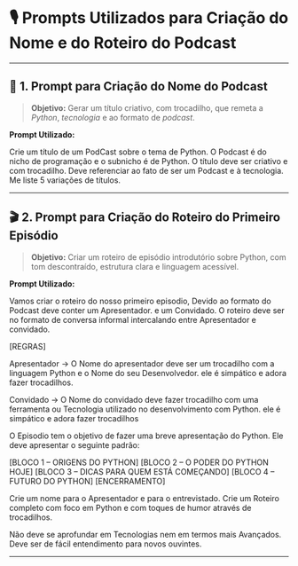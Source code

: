 # 🎙️ Prompts Utilizados para Criação do Nome e do Roteiro do Podcast

---

## 📌 1. Prompt para Criação do Nome do Podcast

> **Objetivo:** Gerar um título criativo, com trocadilho, que remeta a *Python*, *tecnologia* e ao formato de *podcast*.

**Prompt Utilizado:**

Crie um título de um PodCast sobre o tema de Python. O Podcast é do nicho de programação e o subnicho é de Python.
O título deve ser criativo e com trocadilho. Deve referenciar ao fato de ser um Podcast e à tecnologia.
Me liste 5 variações de títulos.

---

## 🎬 2. Prompt para Criação do Roteiro do Primeiro Episódio

> **Objetivo:** Criar um roteiro de episódio introdutório sobre Python, com tom descontraído, estrutura clara e linguagem acessível.

**Prompt Utilizado:**

Vamos criar o roteiro do nosso primeiro episodio, Devido ao formato do Podcast deve conter um Apresentador. e um Convidado. O roteiro deve ser no formato de conversa informal intercalando entre Apresentador e convidado.

[REGRAS]

Apresentador -> O Nome do apresentador deve ser um trocadilho com a linguagem Python e o Nome do seu Desenvolvedor. ele é simpático e adora fazer trocadilhos.

Convidado -> O Nome do convidado deve fazer trocadilho com uma ferramenta ou Tecnologia utilizado no desenvolvimento com Python. ele é simpático e adora fazer trocadilhos

O Episodio tem o objetivo de fazer uma breve apresentação do Python. Ele deve apresentar o seguinte padrão:

[BLOCO 1 – ORIGENS DO PYTHON]
[BLOCO 2 – O PODER DO PYTHON HOJE]
[BLOCO 3 – DICAS PARA QUEM ESTÁ COMEÇANDO]
[BLOCO 4 – FUTURO DO PYTHON]
[ENCERRAMENTO]

Crie um nome para o Apresentador e para o entrevistado. Crie um Roteiro completo com foco em Python e com toques de humor através de trocadilhos.

Não deve se aprofundar em Tecnologias nem em termos mais Avançados. Deve ser de fácil entendimento para novos ouvintes.

---
